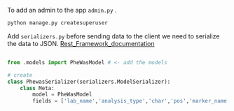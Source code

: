 
To add an admin to the app ```admin.py``` .
```python
python manage.py createsuperuser
```

Add ```serializers.py``` before sending data to the client we need to serialize the data to JSON.
[Rest_Framework_documentation](https://www.django-rest-framework.org/)

```python

from .models import PheWasModel # <- add the models

# create 
class PhewasSerializer(serializers.ModelSerializer):
    class Meta:
        model = PheWasModel
        fields = ['lab_name','analysis_type','char','pos','marker_name','rsid','ref','alt','effect', 'analysis_efect', 'var','direction', 'std_err', 'gene', 'log_p', 'p']
```
